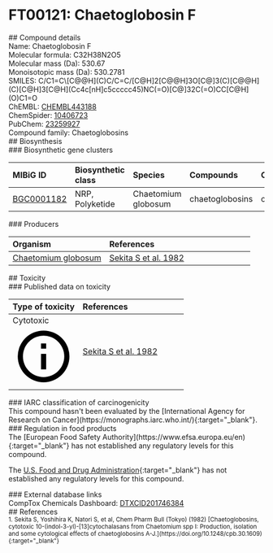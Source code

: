 
# FT00121: Chaetoglobosin F
<div class="molecule_image" style="float:left">
<img data-smiles= C/C1=C\[C@@H](C)C/C=C/[C@H]2[C@@H]3O[C@]3(C)[C@@H](C)[C@H]3[C@H](CC4=CNC5=CC=CC=C45)NC(=O)[C@]32C(=O)CC[C@H](O)C1=O data-smiles-options="{ 'width': 350, 'height': 350 }" />
</div>
## Compound details
<div style="overflow:hidden">
Name: Chaetoglobosin F<br>
Molecular formula: C32H38N2O5<br>
Molecular mass (Da): 530.67<br>
Monoisotopic mass (Da): 530.2781<br>
<div class="break_all">
SMILES: C/C1=C\[C@@H](C)C/C=C/[C@H]2[C@@H]3O[C@]3(C)[C@@H](C)[C@H]3[C@H](Cc4c[nH]c5ccccc45)NC(=O)[C@]32C(=O)CC[C@H](O)C1=O<br>
</div>
        ChEMBL: <a href=https://www.ebi.ac.uk/chembl/compound_report_card/CHEMBL443188 target="_blank">CHEMBL443188</a><br>
        ChemSpider: <a href=https://www.chemspider.com/Chemical-Structure.10406723.html target="_blank">10406723</a><br>
        PubChem: <a href=https://pubchem.ncbi.nlm.nih.gov/compound/23259927 target="_blank">23259927</a><br>
    Compound family: Chaetoglobosins<br>
</div>

<div markdown="block" class="section">
## Biosynthesis
<div markdown="block" class="subsection">
### Biosynthetic gene clusters
<table>
<thead>
<tr>
<th style="text-align: left;" role="columnheader" data-sort-default>MIBiG ID</th>
<th style="text-align: left;" role="columnheader">Biosynthetic class</th>
<th style="text-align: left;" role="columnheader">Species</th>
<th style="text-align: left;" role="columnheader">Compounds</th>
<th style="text-align: left;" role="columnheader">Complete</th>
<th style="text-align: left;" role="columnheader">Minimal entry</th>
</tr>
</thead>
<tbody>
        <tr>
        <td style="text-align: left;"><a href="https://mibig.secondarymetabolites.org/repository/BGC0001182" target="_blank">BGC0001182</a></td>
        <td style="text-align: left;">NRP, Polyketide</td>
        <td style="text-align: left;">Chaetomium globosum</td>
        <td style="text-align: left;">chaetoglobosins</td>
        <td style="text-align: left;">complete</td>
        <td style="text-align: left;">False</td>
        </tr>
</tbody>
</table>
</div>

<div markdown="block" class="subsection">
### Producers
<table>
<thead>
<tr>
<th style="text-align: left;" role="columnheader" width="40%" data-sort-default>Organism</th>
<th style="text-align: left;" role="columnheader" width="60%">References</th>
</tr>
</thead>
        <tr>
        <td style="text-align: left;"><a href="https://www.ncbi.nlm.nih.gov/Taxonomy/Browser/wwwtax.cgi?mode=Info&id=38033" target="_blank">Chaetomium globosum</a></td>
        <td style="text-align: left;"><a href="#REF00323">Sekita S et al. 1982</a></td>
        </tr>
</table>
</div>
</div>

<div markdown="block" class="section">
## Toxicity
<div markdown="block" class="subsection">
### Published data on toxicity
<table>
<thead>
<tr>
<th style="text-align: left;" role="columnheader" width="40%" data-sort-default>Type of toxicity</th>
<th style="text-align: left;" role="columnheader" width="60%">References</th>
</tr>
</thead>
<tbody>
<tr>
<td style="text-align: left;">Cytotoxic <span class="twemoji" title="Toxic to cells"><svg xmlns="http://www.w3.org/2000/svg" viewBox="0 0 24 24"><path d="M11 9h2V7h-2m1 13c-4.41 0-8-3.59-8-8s3.59-8 8-8 8 3.59 8 8-3.59 8-8 8m0-18A10 10 0 0 0 2 12a10 10 0 0 0 10 10 10 10 0 0 0 10-10A10 10 0 0 0 12 2m-1 15h2v-6h-2v6Z"></path></svg></span></td>
<td style="text-align: left;"><a href="#REF00323">Sekita S et al. 1982</a></td>
</tr>
</tbody>
</table>
</div>

<div markdown="block" class="subsection">
### IARC classification of carcinogenicity
<div markdown="block" class="indented_block">
This compound hasn't been evaluated by the [International Agency for Research on Cancer](https://monographs.iarc.who.int/){:target="_blank"}.<br>
</div>
</div>

<div markdown="block" class="subsection">
### Regulation in food products
<div markdown="block" class="indented_block">
The [European Food Safety Authority](https://www.efsa.europa.eu/en){:target="_blank"} has not established any regulatory levels for this compound. <br>

The [U.S. Food and Drug Administration](https://www.fda.gov/){:target="_blank"} has not established any regulatory levels for this compound. <br>

</div>
</div>

<div markdown="block" class="subsection">
### External database links
<div markdown="block" class="indented_block">
CompTox Chemicals Dashboard: <a href=https://comptox.epa.gov/dashboard/chemical/details/DTXCID201746384 target="_blank">DTXCID201746384</a><br>
</div>
</div>
</div>

<div markdown="block" class="section">
## References
<div markdown="block" style="font-size: smaller;">
<span id=REF00323>
1. Sekita S, Yoshihira K, Natori S, et al, Chem Pharm Bull (Tokyo) (1982) [Chaetoglobosins, cytotoxic 10-(indol-3-yl)-[13]cytochalasans from Chaetomium spp I: Production, isolation and some cytological effects of chaetoglobosins A-J.](https://doi.org/10.1248/cpb.30.1609){:target="_blank"}<br>
</span>

</div>
</div>

<script type="text/javascript" src="https://unpkg.com/smiles-drawer@2.0.1/dist/smiles-drawer.min.js"></script>
<script>
    SmiDrawer.apply();
</script>